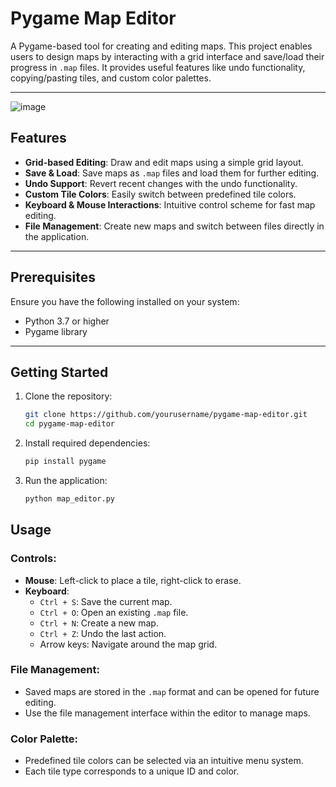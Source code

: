 # Pygame Map Editor

A Pygame-based tool for creating and editing maps. This project enables users to design maps by interacting with a grid interface and save/load their progress in `.map` files. It provides useful features like undo functionality, copying/pasting tiles, and custom color palettes.

---
![image](https://github.com/user-attachments/assets/f1e844a6-1765-4310-ae95-2ec27872053f)

## Features

- **Grid-based Editing**: Draw and edit maps using a simple grid layout.
- **Save & Load**: Save maps as `.map` files and load them for further editing.
- **Undo Support**: Revert recent changes with the undo functionality.
- **Custom Tile Colors**: Easily switch between predefined tile colors.
- **Keyboard & Mouse Interactions**: Intuitive control scheme for fast map editing.
- **File Management**: Create new maps and switch between files directly in the application.

---

## Prerequisites

Ensure you have the following installed on your system:

- Python 3.7 or higher
- Pygame library

---

## Getting Started

1. Clone the repository:
   
   ```bash
   git clone https://github.com/yourusername/pygame-map-editor.git
   cd pygame-map-editor
   ```
2. Install required  dependencies:
   
   ```bash
   pip install pygame
   ```
3. Run the application:
   
   ```bash
   python map_editor.py
   ```
## Usage

### Controls:
- **Mouse**: Left-click to place a tile, right-click to erase.
- **Keyboard**:
  - `Ctrl + S`: Save the current map.
  - `Ctrl + O`: Open an existing `.map` file.
  - `Ctrl + N`: Create a new map.
  - `Ctrl + Z`: Undo the last action.
  - Arrow keys: Navigate around the map grid.

### File Management:
- Saved maps are stored in the `.map` format and can be opened for future editing.
- Use the file management interface within the editor to manage maps.

### Color Palette:
- Predefined tile colors can be selected via an intuitive menu system.
- Each tile type corresponds to a unique ID and color.
